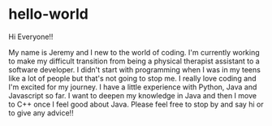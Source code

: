 # hello-world

Hi Everyone!!

My name is Jeremy and I new to the world of coding. I'm currently working to make my difficult transition from being a physical therapist assistant to a software developer. I didn't start with programming when I was in my teens like a lot of people but that's not going to stop me. I really love coding and I'm excited for my journey. I have a little experience with Python, Java and Javascript so far. I want to deepen my knowledge in Java and then I move to C++ once I feel good about Java. Please feel free to stop by and say hi or to give any advice!!

